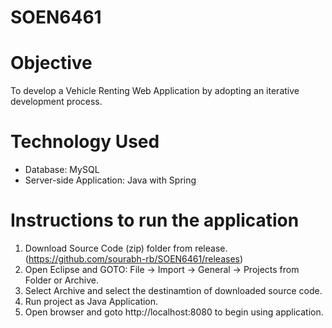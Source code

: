 # SOEN6461


# Objective
To develop a Vehicle Renting Web Application by adopting an iterative development process.



# Technology Used
* Database: MySQL
* Server-side Application: Java with Spring

# Instructions to run the application
1. Download Source Code (zip) folder from release.(https://github.com/sourabh-rb/SOEN6461/releases)
2. Open Eclipse and GOTO: File -> Import -> General -> Projects from Folder or Archive.
3. Select Archive and select the destinamtion of downloaded source code.
4. Run project as Java Application.
5. Open browser and goto http://localhost:8080 to begin using application.
